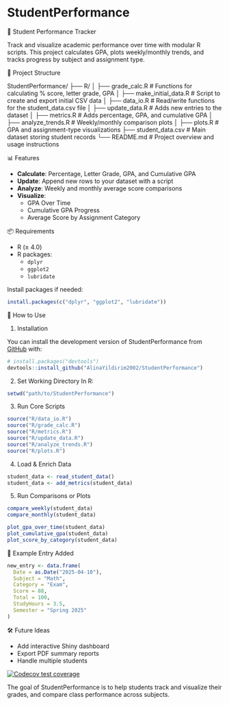 
<!-- README.md is generated from README.Rmd. Please edit that file -->

# StudentPerformance

📘 Student Performance Tracker

Track and visualize academic performance over time with modular R
scripts. This project calculates GPA, plots weekly/monthly trends, and
tracks progress by subject and assignment type.

📂 Project Structure

StudentPerformance/ ├── R/ │ ├── grade_calc.R \# Functions for
calculating % score, letter grade, GPA │ ├── make_initial_data.R \#
Script to create and export initial CSV data │ ├── data_io.R \#
Read/write functions for the student_data.csv file │ ├── update_data.R
\# Adds new entries to the dataset │ ├── metrics.R \# Adds percentage,
GPA, and cumulative GPA │ ├── analyze_trends.R \# Weekly/monthly
comparison plots │ ├── plots.R \# GPA and assignment-type visualizations
├── student_data.csv \# Main dataset storing student records └──
README.md \# Project overview and usage instructions

📊 Features

- **Calculate**: Percentage, Letter Grade, GPA, and Cumulative GPA
- **Update**: Append new rows to your dataset with a script
- **Analyze**: Weekly and monthly average score comparisons
- **Visualize**:
  - GPA Over Time
  - Cumulative GPA Progress
  - Average Score by Assignment Category

📦 Requirements

- R (≥ 4.0)
- R packages:
  - `dplyr`
  - `ggplot2`
  - `lubridate`

Install packages if needed:

``` r
install.packages(c("dplyr", "ggplot2", "lubridate"))
```

🚀 How to Use

1.  Installation

You can install the development version of StudentPerformance from
[GitHub](https://github.com/) with:

``` r
# install.packages("devtools")
devtools::install_github("AlinaYildirim2002/StudentPerformance")
```
2. Set Working Directory In R:

``` r
setwd("path/to/StudentPerformance")
```

3.  Run Core Scripts

``` r
source("R/data_io.R")
source("R/grade_calc.R")
source("R/metrics.R")
source("R/update_data.R")        
source("R/analyze_trends.R")
source("R/plots.R")
```

4.  Load & Enrich Data

``` r
student_data <- read_student_data()
student_data <- add_metrics(student_data)
```

5.  Run Comparisons or Plots

``` r
compare_weekly(student_data)
compare_monthly(student_data)

plot_gpa_over_time(student_data)
plot_cumulative_gpa(student_data)
plot_score_by_category(student_data)
```
🧠 Example Entry Added 

``` r
new_entry <- data.frame(
  Date = as.Date("2025-04-10"),
  Subject = "Math",
  Category = "Exam",
  Score = 88,
  Total = 100,
  StudyHours = 3.5,
  Semester = "Spring 2025"
)
```
🛠️ Future Ideas

- Add interactive Shiny dashboard
- Export PDF summary reports
- Handle multiple students

<!-- badges: start -->

[![Codecov test
coverage](https://codecov.io/gh/AlinaYildirim2002/StudentPerformance/graph/badge.svg)](https://app.codecov.io/gh/AlinaYildirim2002/StudentPerformance)
<!-- badges: end -->

The goal of StudentPerformance is to help students track and visualize
their grades, and compare class performance across subjects.



